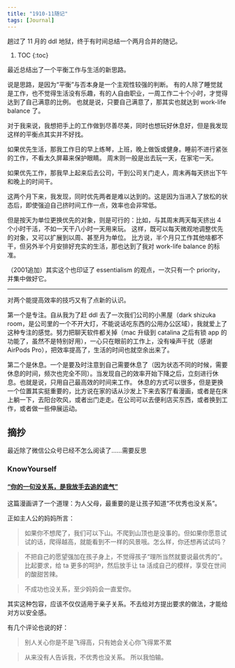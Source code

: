 ```yaml
---
title: "1910-11随记"
tags: [Journal]
---
```


趟过了 11 月的 ddl 地狱，终于有时间总结一个两月合并的随记。

1. TOC
{:toc}

最近总结出了一个平衡工作与生活的新思路。

说是思路，是因为“平衡”与否本身是一个主观性较强的判断。
有的人除了睡觉就是工作，也不觉得生活没有乐趣，有的人自由职业，一周工作二十个小时，才觉得达到了自己满意的比例。
也就是说，只要自己满意了，那其实也就达到 work-life balance 了。

对于我来说，我想把手上的工作做到尽善尽美，同时也想玩好休息好，但是我发现这样的平衡点其实并不好找。

如果优先生活，那我工作日的早上练琴，上班，晚上做饭或健身。睡前不进行紧张的工作，不看太久屏幕来保护眼睛。
周末则一般是出去玩一天，在家宅一天。

如果优先工作，那我早上起来后去公司，干到公司关门走人，周末再每天挤出下午和晚上的时间干。

这两个月下来，我发现，同时优先两者是难以达到的。这是因为当进入了放松的状态后，即使强迫自己挤时间工作一点，效率也会非常低。

但是按天为单位更换优先的对象，则是可行的：比如，与其周末两天每天挤出 4 个小时干活，不如一天干八小时一天用来玩。
这样，既可以每天微观地调整优先的对象，又可以扩展到以周、甚至月为单位。
比方说，半个月只工作其他啥都不干，但另外半个月安排好充实的生活，那也达到了我对 work-life balance 的标准。

（2001追加）其实这个也印证了 essentialism 的观点，一次只有一个 priority，并集中做好它。

<hr/>

对两个能提高效率的技巧又有了点新的认识。

第一个是专注。自从我为了赶 ddl 去了一次我们公司的小黑屋（dark shizuka room，是公司里的一个不开大灯，不能说话吃东西的公用办公区域），我就爱上了这种专注的感觉。努力把聊天软件都关掉（mac 升级到 catalina 之后有锁 app 的功能了，虽然不是特别好用），一心只在眼前的工作上，没有噪声干扰（感谢 AirPods Pro），把效率提高了，生活的时间也就空余出来了。

第二个是休息。一个是要及时注意到自己需要休息了（因为状态不同的时候，需要休息的时间，频次也完全不同）。当发现自己的效率开始下降之后，立刻进行休息。也就是说，只用自己最高效的时间来工作。
休息的方式可以很多，但是更换一个位置其实挺重要的，比方说在家的话从沙发上下来去客厅看漫画，或者是在床上躺一下，去阳台吹风，或者出门走走。在公司可以去便利店买东西，或者换到工作，或者做一些伸展运动。

## 摘抄

最近除了微信公众号已经不怎么阅读了……需要反思

### KnowYourself

#### [“你的一句没关系，是我放手去追的底气”](https://mp.weixin.qq.com/s/AFZvnJHYiS2Bwux0jHCwBg)

这篇漫画讲了一个道理：为人父母，最重要的是让孩子知道“不优秀也没关系”。

正如主人公的妈妈所言：

> 如果你不想爬了，我们可以下山。不爬到山顶也是没事的。但如果你愿意试试的话，爬得越高，就能看到不一样的风景哦。怎么样，你还想再试试吗？

> 不把自己的愿望强加在孩子身上，不觉得孩子“理所当然就要说最优秀的”。比起要求，给 ta 更多的呵护，然后放手让 ta 活成自己的模样，享受在世间的酸甜苦辣。

> 不成功也没关系，至少妈妈会一直爱你。

其实这种包容，应该不仅仅适用于亲子关系。不去给对方提出要求的做法，才能给对方以安全感。

有几个评论也说的好：

> 别人关心你是不是飞得高，只有她会关心你飞得累不累

> 从来没有人告诉我，不优秀也没关系。
所以我怕输。